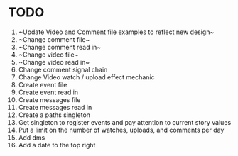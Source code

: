 # TODO

1. ~Update Video and Comment file examples to reflect new design~
2. ~Change comment file~
3. ~Change comment read in~
4. ~Change video file~
5. ~Change video read in~
6. Change comment signal chain
7. Change Video watch / upload effect mechanic
8. Create event file
9. Create event read in
10. Create messages file
11. Create messages read in
12. Create a paths singleton
13. Get singleton to register events and pay attention to current story values
14. Put a limit on the number of watches, uploads, and comments per day
15. Add dms
16. Add a date to the top right